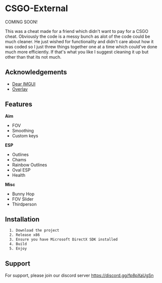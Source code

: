 
# CSGO-External

COMING SOON!


This was a cheat made for a friend which didn't want to pay for a CSGO cheat. 
Obviously the code is a messy bunch as alot of the code could be much cleaner. 
He just wished for functionality and didn't care about how it was coded so I just threw things together one at a time
which could've done much more efficiently. If that's what you like I suggest cleaning it up but other than that its not much.
 

## Acknowledgements

 - [Dear IMGUI](https://github.com/ocornut/imgui)
 - [Overlay](https://github.com/furkankadirguzeloglu/ImGuiExternal)


## Features

**Aim**
- FOV
- Smoothing
- Custom keys

**ESP**
- Outlines
- Chams
- Rainbow Outlines
- Oval ESP
- Health 

**Misc**
- Bunny Hop
- FOV Slider
- Thirdperson



## Installation

```bash
  1. Download the project 
  2. Release x86 
  3. Ensure you have Microsoft DirectX SDK installed
  4. Build
  5. Enjoy
```
    
## Support

For support, please join our discord server https://discord.gg/fp8pXaUgSn


